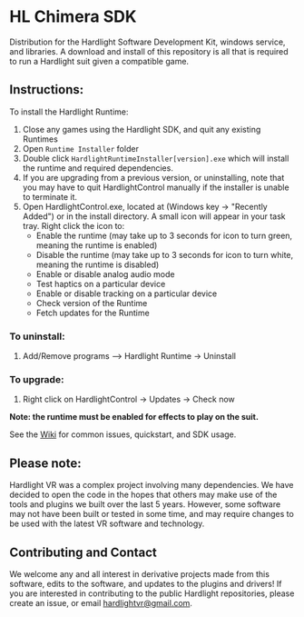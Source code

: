 # HL Chimera SDK

Distribution for the Hardlight Software Development Kit, windows service, and libraries. A download and install of this repository is all that is required to run a Hardlight suit given a compatible game.

## Instructions:

To install the Hardlight Runtime:

1. Close any games using the Hardlight SDK, and quit any existing Runtimes
2. Open `Runtime Installer` folder
3. Double click `HardlightRuntimeInstaller[version].exe` which will install the runtime and required dependencies.
4. If you are upgrading from a previous version, or uninstalling, note that you may have to quit HardlightControl manually if the installer is
unable to terminate it.
5. Open HardlightControl.exe, located at (Windows key -> "Recently Added") or in the install directory. A small icon will appear in your task tray. Right click the icon to:
    - Enable the runtime (may take up to 3 seconds for icon to turn green, meaning the runtime is enabled)
    - Disable the runtime (may take up to 3 seconds for icon to turn white, meaning the runtime is disabled)
    - Enable or disable analog audio mode
    - Test haptics on a particular device
    - Enable or disable tracking on a particular device
    - Check version of the Runtime
    - Fetch updates for the Runtime

### To uninstall:

1. Add/Remove programs --> Hardlight Runtime -> Uninstall

### To upgrade:

1. Right click on HardlightControl -> Updates -> Check now

**Note: the runtime must be enabled for effects to play on the suit.**

See the [Wiki](https://github.com/NullSpaceVR/NullSpace-Chimera-SDK/wiki) for common issues, quickstart, and SDK usage.

## Please note:
Hardlight VR was a complex project involving many dependencies. We have decided to open the code in the hopes that others may make use of the tools and plugins we built over the last 5 years. However, some software may not have been built or tested in some time, and may require changes to be used with the latest VR software and technology. 

## Contributing and Contact
We welcome any and all interest in derivative projects made from this software, edits to the software, and updates to the plugins and drivers! If you are interested in contributing to the public Hardlight repositories, please create an issue, or email hardlightvr@gmail.com. 
